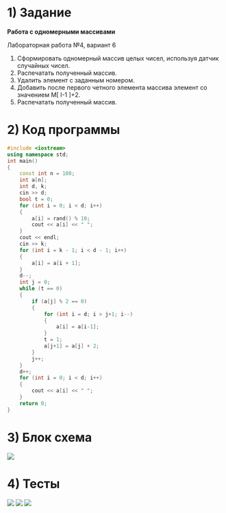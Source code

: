 # 1) Задание
**Работа с одномерными массивами** 

Лабораторная работа №4, вариант 6
1) Сформировать одномерный массив целых чисел,
используя датчик случайных чисел.
2) Распечатать полученный массив.
3) Удалить элемент с заданным номером.
4) Добавить после первого четного элемента массива
элемент со значением M[ I-1 ]+2.
5) Распечатать полученный массив.
# 2) Код программы

```cpp
#include <iostream>
using namespace std;
int main()
{
	const int n = 100;
	int a[n];
	int d, k;
	cin >> d;
	bool t = 0;
	for (int i = 0; i < d; i++)
	{
		a[i] = rand() % 10;
		cout << a[i] << " ";
	}
	cout << endl;
	cin >> k;
	for (int i = k - 1; i < d - 1; i++)
	{
		a[i] = a[i + 1];
	}
	d--;
	int j = 0;
	while (t == 0)
	{
		if (a[j] % 2 == 0)
		{
			for (int i = d; i > j+1; i--)
			{
				a[i] = a[i-1];
			}
			t = 1;
			a[j+1] = a[j] + 2;
		}
		j++;
	}
	d++;
	for (int i = 0; i < d; i++)
	{
		cout << a[i] << " ";
	}
	return 0;
}
```

# 3) Блок схема
<image src ="lab4ss.drawio.png">

# 4) Тесты
<image src ="test1_lab4.png">

<image src ="test2_lab4.png">

<image src ="test3_lab4.png">
